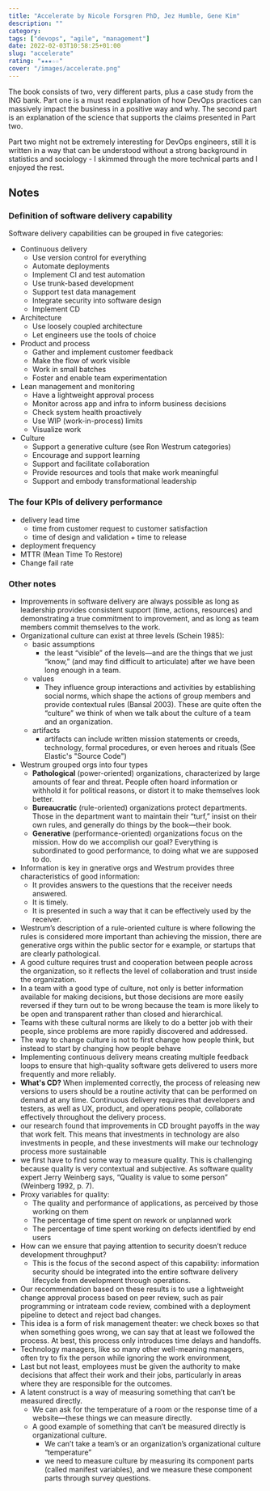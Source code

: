 ```yaml
---
title: "Accelerate by Nicole Forsgren PhD, Jez Humble, Gene Kim"
description: ""
category:
tags: ["devops", "agile", "management"]
date: 2022-02-03T10:58:25+01:00
slug: "accelerate"
rating: "★★★☆☆"
cover: "/images/accelerate.png"
---
```


The book consists of two, very different parts, plus a case study from the ING bank. Part one
is a must read explanation of how DevOps practices can massively impact the business in a positive
way and why. The second part is an explanation of the science that supports the claims presented in
Part two.

<!--more-->

Part two might not be extremely interesting for DevOps engineers, still it is written in a way that
can be understood without a strong background in statistics and sociology - I skimmed through the
more technical parts and I enjoyed the rest.

## Notes

### Definition of software delivery capability

Software delivery capabilities can be grouped in five categories:
- Continuous delivery
  - Use version control for everything
  - Automate deployments
  - Implement CI and test automation
  - Use trunk-based development
  - Support test data management
  - Integrate security into software design
  - Implement CD
- Architecture
  - Use loosely coupled architecture
  - Let engineers use the tools of choice
- Product and process
  - Gather and implement customer feedback
  - Make the flow of work visible
  - Work in small batches
  - Foster and enable team experimentation
- Lean management and monitoring
  - Have a lightweight approval process
  - Monitor across app and infra to inform business decisions
  - Check system health proactively
  - Use WIP (work-in-process) limits
  - Visualize work
- Culture
  - Support a generative culture (see Ron Westrum categories)
  - Encourage and support learning
  - Support and facilitate collaboration
  - Provide resources and tools that make work meaningful
  - Support and embody transformational leadership

### The four KPIs of delivery performance

- delivery lead time
  - time from customer request to customer satisfaction
  - time of design and validation + time to release
- deployment frequency
- MTTR (Mean Time To Restore)
- Change fail rate

### Other notes

- Improvements in software delivery are always possible as long as  leadership provides consistent
support (time, actions, resources) and demonstrating a true commitment to improvement, and as long
as team members commit themselves to the work.
- Organizational culture can exist at three levels (Schein 1985):
  - basic assumptions
    - the least “visible” of the levels—and are the things that we just “know,”
    (and may find difficult to articulate) after we have been long enough in a team.
  - values
    - They influence group interactions and activities by establishing social norms, which shape the actions of group
    members and provide contextual rules (Bansal 2003). These are quite often the “culture” we think of when we talk
    about the culture of a team and an organization.
  - artifacts
    - artifacts can include written mission statements or creeds, technology, formal procedures, or even heroes and
    rituals (See Elastic's "Source Code")
- Westrum grouped orgs into four types
  - **Pathological** (power-oriented) organizations, characterized by large amounts of fear and
  threat. People often hoard information or withhold it for political reasons, or distort it to
  make themselves look better.
  - **Bureaucratic** (rule-oriented) organizations protect departments. Those in the department
  want to maintain their “turf,” insist on their own rules, and generally do things by the
  book—their book.
  - **Generative** (performance-oriented) organizations focus on the mission. How do we accomplish
  our goal? Everything is subordinated to good performance, to doing what we are supposed to do.
- Information is key in gnerative orgs and Westrum provides three characteristics of good
information:
  - It provides answers to the questions that the receiver needs answered.
  - It is timely.
  - It is presented in such a way that it can be effectively used by the receiver.
- Westrum’s description of a rule-oriented culture is where following the rules is considered more
important than achieving the mission, there are generative orgs within the public sector for e
example, or startups that are clearly pathological.
- A good culture requires trust and cooperation between people across the organization, so it
reflects the level of collaboration and trust inside the organization.
- In a team with a good type of culture, not only is better information available for making
decisions, but those decisions are more easily reversed if they turn out to be wrong because the
team is more likely to be open and transparent rather than closed and hierarchical.
- Teams with these cultural norms are likely to do a better job with their people, since problems are more rapidly
discovered and addressed.
- The way to change culture is not to first change how people think, but instead to start by changing how people behave
- Implementing continuous delivery means creating multiple feedback loops to ensure that high-quality software gets
delivered to users more frequently and more reliably.
- **What's CD?** When implemented correctly, the process of releasing new versions to users should be a routine
activity that can be performed on demand at any time. Continuous delivery requires that developers and testers, as well
as UX, product, and operations people, collaborate effectively throughout the delivery process.
- our research found that improvements in CD brought payoffs in the way that work felt. This means that investments in
technology are also investments in people, and these investments will make our technology process more sustainable
- we first have to find some way to measure quality. This is challenging because quality is very contextual and
subjective. As software quality expert Jerry Weinberg says, “Quality is value to some person” (Weinberg 1992, p. 7).
- Proxy variables for quality:
  - The quality and performance of applications, as perceived by those working on them
  - The percentage of time spent on rework or unplanned work
  - The percentage of time spent working on defects identified by end users
- How can we ensure that paying attention to security doesn’t reduce development throughput?
  - This is the focus of the second aspect of this capability: information security should be integrated into the
  entire software delivery lifecycle from development through operations.
- Our recommendation based on these results is to use a lightweight change approval process based on peer review,
such as pair programming or intrateam code review, combined with a deployment pipeline to detect and reject bad changes.
- This idea is a form of risk management theater: we check boxes so that when something goes wrong, we can say that at
least we followed the process. At best, this process only introduces time delays and handoffs.
- Technology managers, like so many other well-meaning managers, often try to fix the person while ignoring the work
environment,
- Last but not least, employees must be given the authority to make decisions that affect their work and their jobs,
particularly in areas where they are responsible for the outcomes.
- A latent construct is a way of measuring something that can’t be measured directly.
  - We can ask for the temperature of a room or the response time of a website—these things we can measure directly.
  - A good example of something that can’t be measured directly is organizational culture.
    - We can’t take a team’s or an organization’s organizational culture “temperature”
    - we need to measure culture by measuring its component parts (called manifest variables), and we measure these
    component parts through survey questions.
